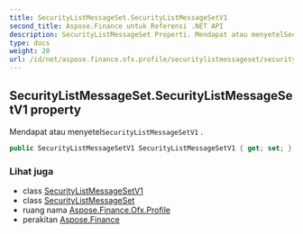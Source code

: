 ```yaml
---
title: SecurityListMessageSet.SecurityListMessageSetV1
second_title: Aspose.Finance untuk Referensi .NET API
description: SecurityListMessageSet Properti. Mendapat atau menyetelSecurityListMessageSetV1 .
type: docs
weight: 20
url: /id/net/aspose.finance.ofx.profile/securitylistmessageset/securitylistmessagesetv1/
---
```

## SecurityListMessageSet.SecurityListMessageSetV1 property

Mendapat atau menyetel`SecurityListMessageSetV1` .

```csharp
public SecurityListMessageSetV1 SecurityListMessageSetV1 { get; set; }
```

### Lihat juga

* class [SecurityListMessageSetV1](../../securitylistmessagesetv1/)
* class [SecurityListMessageSet](../)
* ruang nama [Aspose.Finance.Ofx.Profile](../../securitylistmessageset/)
* perakitan [Aspose.Finance](../../../)


